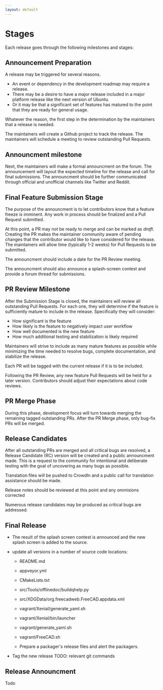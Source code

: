 ```yaml
---
layout: default
---
```


# Stages

Each release goes through the following milestones and stages:

## Announcement Preparation

A release may be triggered for several reasons.
- An event or dependency in the development roadmap may require a release.
- There may be a desire to have a major release included in a major platform release like the next version of Ubuntu.
- Or it may be that a significant set of features has matured to the point that they are ready for general usage.

Whatever the reason, the first step in the determination by the maintainers that a release is needed.

The maintainers will create a Github project to track the release.
The maintainers will schedule a meeting to review outstanding Pull Requests. 


## Announcment milestone

Next, the maintainers will make a formal announcment on the forum. The announcement will layout the expected timeline for the release and call for final submissions.  The announcment should be further communicated through official and unofficial channels like Twitter and Reddit.

## Final Feature Submission Stage

The purpose of the announcment is to let contributors know that a feature freeze is imminent. Any work in process should be finalized and a Pull Request submitted.

At this point, a PR may not be ready to merge and can be marked as _draft_.  Creating the PR makes the maintainer community aware of pending changes that the contributor would like to have considered for the release. The maintainers will allow time (typically 1-2 weeks) for Pull Requests to be submitted.

The announcment should include a date for the PR Review meeting.

The announcment should also announce a splash-screen contest and provide a forum thread for submissions.

## PR Review Milestone

After the Submission Stage is closed, the maintainers will review all outstanding Pull Requests. For each one, they will determine if the feature is sufficiently mature to include in the release. Specifically they will consider:

- How significant is the feature
- How likely is the feature to negatively impact user workflow
- How well documented is the new feature
- How much additional testing and stabilization is likely required

Maintainers will strive to include as many mature features as possible while minimizing the time needed to resolve bugs, complete documentation, and stabilize the release.

Each PR will be tagged with the current release if it is to be included.

Following the PR Review, any new feature Pull Requests will be held for a later version.  Contributors should adjust their expectations about code reviews.

## PR Merge Phase

During this phase, development focus will turn towards merging the remaining tagged outstanding PRs.
After the PR Merge phase, only bug-fix PRs will be merged.

## Release Candidates

After all outstanding PRs are merged and all critical bugs are resolved, a Release Candidate (RC) version will be created and a public announcment made.  This is a request to the community for intentional and deliberate testing with the goal of uncovering as many bugs as possible.

Translation files will be pushed to CrowdIn and a public call for translation assistance should be made.

Release notes should be reviewed at this point and any ommisions corrected

Numerous release candidates may be produced as critical bugs are addressed.

## Final Release

- The result of the splash screen contest is announced and the new splash screen is added to the source.

- update all versions in a number of source code locations:
    - README.md
    - appveyor.yml
    - CMakeLists.txt
    - src/Tools/offlinedoc/buildqhelp.py
    - src/XDGData/org.freecadweb.FreeCAD.appdata.xml
    - vagrant/Xenial/generate_yaml.sh
    - vagrant/Xenial/bin/launcher
    - vagrant/generate_yaml.sh
    - vagrant/FreeCAD.sh

    - Prepare a packager's release files and alert the packagers.

- Tag the new release
        TODO: relevant git commands

## Release Announcment

Todo
